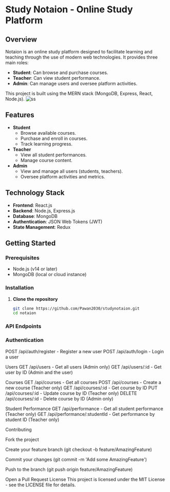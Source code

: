 # Study Notaion - Online Study Platform

## Overview
Notaion is an online study platform designed to facilitate learning and teaching through the use of modern web technologies. It provides three main roles:
- **Student**: Can browse and purchase courses.
- **Teacher**: Can view student performance.
- **Admin**: Can manage users and oversee platform activities.

This project is built using the MERN stack (MongoDB, Express, React, Node.js).
![ss](https://github.com/Pawan2030/Study-Online/assets/136910101/16aeb5be-f186-4cff-b238-6e59eb7f2cd6)


## Features
- **Student**
  - Browse available courses.
  - Purchase and enroll in courses.
  - Track learning progress.
- **Teacher**
  - View all student performances.
  - Manage course content.
- **Admin**
  - View and manage all users (students, teachers).
  - Oversee platform activities and metrics.

## Technology Stack
- **Frontend**: React.js
- **Backend**: Node.js, Express.js
- **Database**: MongoDB
- **Authentication**: JSON Web Tokens (JWT)
- **State Management**: Redux

## Getting Started

### Prerequisites
- Node.js (v14 or later)
- MongoDB (local or cloud instance)

### Installation

1. **Clone the repository**
   ```sh
   git clone https://github.com/Pawan2030/studynotaion.git
   cd notaion


### API Endpoints

### Authentication

POST /api/auth/register - Register a new user
POST /api/auth/login - Login a user

Users
GET /api/users - Get all users (Admin only)
GET /api/users/:id - Get user by ID (Admin and the user)

Courses
GET /api/courses - Get all courses
POST /api/courses - Create a new course (Teacher only)
GET /api/courses/:id - Get course by ID
PUT /api/courses/:id - Update course by ID (Teacher only)
DELETE /api/courses/:id - Delete course by ID (Admin only)

Student Performance
GET /api/performance - Get all student performance (Teacher only)
GET /api/performance/:studentId - Get performance by student ID (Teacher only)

Contributing

Fork the project

Create your feature branch (git checkout -b feature/AmazingFeature)

Commit your changes (git commit -m 'Add some AmazingFeature')

Push to the branch (git push origin feature/AmazingFeature)

Open a Pull Request
License
This project is licensed under the MIT License - see the LICENSE file for details.

